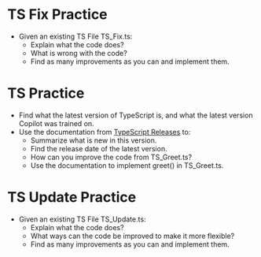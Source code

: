 # TS Fix Practice
- Given an existing TS File TS_Fix.ts:
    - Explain what the code does?
    - What is wrong with the code?
    - Find as many improvements as you can and implement them.
    
# TS Practice
- Find what the latest version of TypeScript is, and what the latest version Copilot was trained on.
- Use the documentation from [TypeScript Releases](https://www.typescriptlang.org/docs/handbook/release-notes/typescript-5-0.html) to:
    - Summarize what is new in this version.
    - Find the release date of the latest version.
    - How can you improve the code from TS_Greet.ts?
    - Use the documentation to implement greet() in TS_Greet.ts.

# TS Update Practice
- Given an existing TS File TS_Update.ts:
    - Explain what the code does?
    - What ways can the code be improved to make it more flexible?
    - Find as many improvements as you can and implement them.
